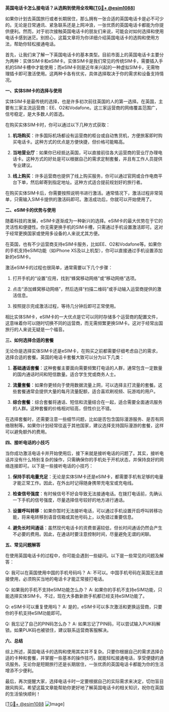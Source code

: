**英国电话卡怎么接电话？从选购到使用全攻略[[TG💪+ @esim1088](https://t.me/s/esim1088)]**

如果你计划去英国旅行或者长期居住，那么拥有一张合适的英国电话卡是必不可少的。无论是日常通讯、紧急联系还是上网冲浪，一张优质的英国电话卡都能为你提供便利。然而，对于初次接触英国电话卡的朋友们来说，可能会对如何选择和使用电话卡感到迷茫。别担心，这篇文章将为你详细介绍英国电话卡的选购和使用方法，帮助你轻松接通电话。

首先，让我们来了解一下英国电话卡的基本类型。目前市面上的英国电话卡主要分为两种：实体SIM卡和eSIM卡。实体SIM卡是我们常见的传统SIM卡，需要插入手机的SIM卡槽中才能使用；而eSIM卡则是近年来兴起的一种虚拟SIM卡，无需物理插卡即可激活使用。这两种卡各有优劣，具体选择取决于你的需求和设备支持情况。

**一、实体SIM卡的选择与使用**

实体SIM卡是最传统的选择，也是许多初次前往英国的人的第一选择。在英国，主要有三家主流运营商：EE、O2和Vodafone。这三家运营商的网络覆盖范围广，信号稳定，是大多数人的首选。

在购买实体SIM卡时，你可以通过以下几种方式获取：

1. **机场购买**：许多国际机场都设有运营商的柜台或自动售货机，方便旅客即时购买电话卡。这种方式的优点是方便快捷，但价格可能略高。
   
2. **当地营业厅**：如果你已经抵达英国，可以直接前往各大运营商的营业厅办理电话卡。这种方式的好处是可以根据自己的需求定制套餐，并且有工作人员提供专业建议。

3. **线上购买**：许多运营商也提供了线上购买服务，你可以通过官网或合作电商平台下单，然后邮寄到指定地址。这种方式适合提前规划好的旅行者。

在购买实体SIM卡后，你需要按照说明书进行激活。通常情况下，激活过程非常简单，只需输入SIM卡提供的激活码即可。激活成功后，你就可以开始使用了。

**二、eSIM卡的优势与使用**

随着科技的发展，eSIM卡逐渐成为一种新兴的选择。eSIM卡的最大优势在于它的灵活性和便捷性。你无需更换手机的SIM卡槽，只需通过手机设置激活即可。这对于经常更换国家或使用多设备的人来说尤其方便。

在英国，也有不少运营商支持eSIM卡服务，比如EE、O2和Vodafone等。如果你的手机支持eSIM功能（如iPhone XS及以上机型），你可以直接通过手机设置添加新的eSIM卡。

激活eSIM卡的过程也很简单，通常需要以下几个步骤：

1. 打开手机的“设置”应用，找到“蜂窝移动网络”或“移动网络”选项。
   
2. 点击“添加蜂窝移动网络”，然后选择“扫描二维码”或手动输入运营商提供的激活信息。

3. 按照提示完成激活过程，等待几分钟后即可正常使用。

相比实体SIM卡，eSIM卡的一大优点是它可以同时存储多个运营商的配置文件，这意味着你可以随时切换不同的运营商，而无需频繁更换SIM卡。这对于经常出国旅行的人来说无疑是一个福音。

**三、如何选择合适的套餐**

无论你是选择实体SIM卡还是eSIM卡，在购买之前都需要仔细考虑自己的需求，选择合适的套餐。英国的电话卡套餐大致可以分为以下几类：

1. **基础通话套餐**：这种套餐主要面向需要频繁打电话的人群，通常包含一定数量的国内通话时间和短信数量。适合学生党或商务人士。

2. **流量套餐**：如果你更倾向于使用数据流量上网，可以选择主打流量的套餐。这些套餐通常会提供大量的每月流量配额，适合喜欢刷视频、玩游戏的用户。

3. **综合套餐**：综合套餐将通话、短信和流量结合在一起，适合需要全面通讯服务的人群。这种套餐的价格相对较高，但性价比不错。

在选择套餐时，还需要注意一些细节问题，比如是否包含国际漫游服务、是否有网络限制等。如果你计划经常往返于其他国家，建议选择支持国际漫游的套餐，这样可以避免额外的费用。

**四、接听电话的小技巧**

当你成功激活电话卡并开始使用后，接下来就是接听电话的问题了。其实，接听电话并没有什么特别复杂的操作，只需确保你的手机处于开机状态，并保持良好的网络连接即可。以下是一些接听电话的小技巧：

1. **保持手机电量充足**：无论是实体SIM卡还是eSIM卡，都需要手机有足够的电量才能正常工作。因此，在外出时记得随身携带充电宝或充电线。

2. **检查信号强度**：有时候信号不好会导致无法接通电话。在拨打电话前，先确认一下手机的信号强度，尽量选择信号较好的地方进行通话。

3. **设置呼叫转移**：如果你暂时无法接听电话，可以通过手机设置开启呼叫转移功能，将来电转移到语音信箱或其他号码上，以免错过重要信息。

4. **避免长时间通话**：虽然现代电话卡的资费普遍较低，但长时间通话仍然会产生不必要的费用。因此，在通话时要注意控制时间，尽量避免无谓的闲聊。

**五、常见问题解答**

在使用英国电话卡的过程中，你可能会遇到一些疑问。以下是一些常见的问题及解答：

Q: 我可以在英国使用中国的手机号码吗？
A: 不可以。中国手机号码在英国无法直接使用，必须购买当地的电话卡才能正常接打电话。

Q: 如果我的手机不支持eSIM功能怎么办？
A: 如果你的手机不支持eSIM功能，只能选择实体SIM卡。不过，现在大多数新款手机都已经支持eSIM功能了。

Q: eSIM卡可以重复使用吗？
A: 是的，eSIM卡可以多次激活和更换运营商，只要你的手机支持eSIM功能即可。

Q: 我忘记了自己的PIN码怎么办？
A: 如果忘记了PIN码，可以尝试输入PUK码解锁。如果PUK码也被锁住，建议联系运营商客服解决。

**六、总结**

综上所述，英国电话卡的选购和使用其实并不复杂。只要你根据自己的需求选择合适的卡种和套餐，并掌握一些基本的操作技巧，就能轻松接通电话，享受便捷的通讯服务。无论你是短期旅行还是长期居住，一张优质的英国电话卡都能为你的生活增添不少便利。

最后，再次提醒大家，选择电话卡时一定要根据自己的实际需求来决定，切勿盲目跟风购买。希望这篇文章能帮助你更好地了解英国电话卡的相关知识，祝你在英国的生活愉快顺利！

[[TG💪+ @esim1088](https://t.me/s/esim1088) ![Image](https://i.postimg.cc/4NQfJmqS/Snipaste-2025-05-13-00-14-12.png)]